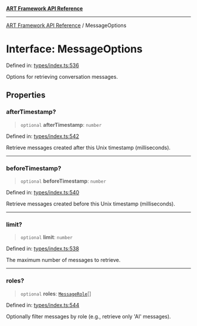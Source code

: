 [**ART Framework API Reference**](../README.md)

***

[ART Framework API Reference](../README.md) / MessageOptions

# Interface: MessageOptions

Defined in: [types/index.ts:536](https://github.com/hashangit/ART/blob/0c4f5068c86b5500db1290baa4792d44ebae7f9e/src/types/index.ts#L536)

Options for retrieving conversation messages.

## Properties

### afterTimestamp?

> `optional` **afterTimestamp**: `number`

Defined in: [types/index.ts:542](https://github.com/hashangit/ART/blob/0c4f5068c86b5500db1290baa4792d44ebae7f9e/src/types/index.ts#L542)

Retrieve messages created after this Unix timestamp (milliseconds).

***

### beforeTimestamp?

> `optional` **beforeTimestamp**: `number`

Defined in: [types/index.ts:540](https://github.com/hashangit/ART/blob/0c4f5068c86b5500db1290baa4792d44ebae7f9e/src/types/index.ts#L540)

Retrieve messages created before this Unix timestamp (milliseconds).

***

### limit?

> `optional` **limit**: `number`

Defined in: [types/index.ts:538](https://github.com/hashangit/ART/blob/0c4f5068c86b5500db1290baa4792d44ebae7f9e/src/types/index.ts#L538)

The maximum number of messages to retrieve.

***

### roles?

> `optional` **roles**: [`MessageRole`](../enumerations/MessageRole.md)[]

Defined in: [types/index.ts:544](https://github.com/hashangit/ART/blob/0c4f5068c86b5500db1290baa4792d44ebae7f9e/src/types/index.ts#L544)

Optionally filter messages by role (e.g., retrieve only 'AI' messages).

